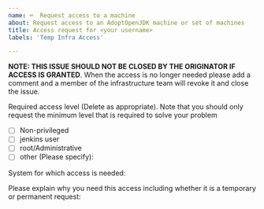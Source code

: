 ```yaml
---
name: ⌨️  Request access to a machine
about: Request access to an AdoptOpenJDK machine or set of machines
title: Access request for <your username>
labels: 'Temp Infra Access'

---
```

**NOTE: THIS ISSUE SHOULD NOT BE CLOSED BY THE ORIGINATOR IF ACCESS IS GRANTED**.
When the access is no longer needed please add a comment and a member
of the infrastructure team will revoke it and close the issue.

Required access level (Delete as appropriate). Note that you should only
request the minimum level that is required to solve your problem

- [ ] Non-privileged
- [ ] jenkins user
- [ ] root/Administrative
- [ ] other (Please specify):

System for which access is needed:

Please explain why you need this access including whether it is a temporary or permanent request:
